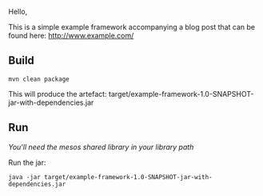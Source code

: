 Hello,

This is a simple example framework accompanying a blog post that can be found here: http://www.example.com/

Build
-----

```
mvn clean package
```

This will produce the artefact: target/example-framework-1.0-SNAPSHOT-jar-with-dependencies.jar


Run
---

*You'll need the mesos shared library in your library path* 

Run the jar:

```
java -jar target/example-framework-1.0-SNAPSHOT-jar-with-dependencies.jar
```
